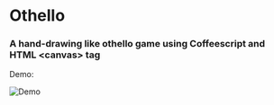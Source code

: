 # Othello

### A hand-drawing like othello game using Coffeescript and HTML \<canvas> tag

Demo:

![Demo](https://github.com/SnowballSH/othello/demo.png)
